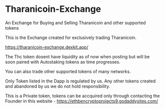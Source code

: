 # Tharanicoin-Exchange
An Exchange for Buying and Selling Tharanicoin and other supported tokens

This is the Exchange created for exclusively trading Tharanicoin.

https://tharanicoin-exchange.dexkit.app/

The Thc token dosent have liquidity as of now when posting but will be soon paired with Autostaking tokens as time progresses.

You can also trade other supported tokens of many networks.

Only Token listed in the Dapp is regulated by us. Any other tokens created and abandoned by us we do not hold responsibility.

This is a Private token, tokens can be accquired only through contacting the Founder in this website - https://ethbencryptoprojects9.godaddysites.com/
